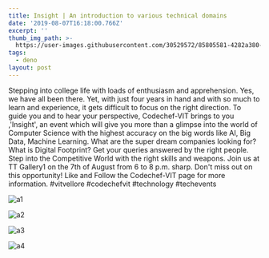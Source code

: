```yaml
---
title: Insight | An introduction to various technical domains
date: '2019-08-07T16:18:00.766Z'
excerpt: ''
thumb_img_path: >-
  https://user-images.githubusercontent.com/30529572/85805581-4282a380-b73c-11ea-9d65-89d67f1c2971.png
tags:
  - deno
layout: post
---
```


Stepping into college life with loads of enthusiasm and apprehension. Yes, we have all been there. Yet, with just four years in hand and with so much to learn and experience, it gets difficult to focus on the right direction. To guide you and to hear your perspective, Codechef-VIT brings to you ,'Insight', an event which will give you more than a glimpse into the world of Computer Science with the highest accuracy on the big words like AI, Big Data, Machine Learning. What are the super dream companies looking for? What is Digital Footprint?
Get your queries answered by the right people. Step into the Competitive World with the right skills and weapons.
Join us at TT Gallery1 on the 7th of August from 6 to 8 p.m. sharp.
Don't miss out on this opportunity!
Like and Follow the Codechef-VIT page for more information.
#vitvellore #codechefvit #technology #techevents

![a1](https://user-images.githubusercontent.com/30529572/85806429-870f3e80-b73e-11ea-8c12-925bc5a737db.png)

![a2](https://user-images.githubusercontent.com/30529572/85806434-88d90200-b73e-11ea-919c-5c792e5c83cd.png)

![a3](https://user-images.githubusercontent.com/30529572/85806435-89719880-b73e-11ea-8655-2235bb41011b.png)

![a4](https://user-images.githubusercontent.com/30529572/85806439-8aa2c580-b73e-11ea-8c87-8bb202bbac95.png)

